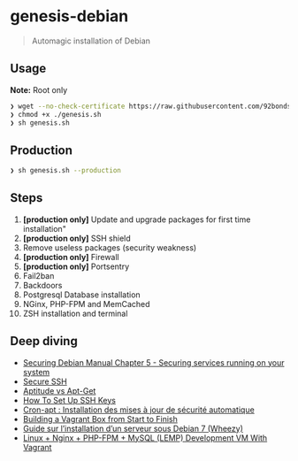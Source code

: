 # genesis-debian

> Automagic installation of Debian

## Usage

**Note:** Root only

```sh
❯ wget --no-check-certificate https://raw.githubusercontent.com/92bondstreet/genesis/master/genesis.sh
❯ chmod +x ./genesis.sh
❯ sh genesis.sh
```

## Production

```sh
❯ sh genesis.sh --production
```

## Steps

1. **[production only]** Update and upgrade packages for first time installation"
1. **[production only]** SSH shield
1. Remove useless packages (security weakness)
1. **[production only]** Firewall
1. **[production only]** Portsentry
1. Fail2ban
1. Backdoors
1. Postgresql Database installation
1. NGinx, PHP-FPM and MemCached
1. ZSH installation and terminal

## Deep diving

* [Securing Debian Manual
Chapter 5 - Securing services running on your system](https://www.debian.org/doc/manuals/securing-debian-howto/ch-sec-services.en.html)
* [Secure SSH](http://www.debian-administration.org/article/455/Secure_SSH)
* [Aptitude vs Apt-Get](https://pthree.org/2007/08/12/aptitude-vs-apt-get/)
* [How To Set Up SSH Keys](https://www.digitalocean.com/community/tutorials/how-to-set-up-ssh-keys--2)
* [Cron-apt : Installation des mises à jour de sécurité automatique](https://wiki.deimos.fr/Cron-apt_:_Installation_des_mises_%C3%A0_jour_de_s%C3%A9curit%C3%A9_automatique)
* [Building a Vagrant Box from Start to Finish](https://blog.engineyard.com/2014/building-a-vagrant-box)
* [Guide sur l’installation d’un serveur sous Debian 7 (Wheezy)](http://elliptips.info/guide-sur-linstallation-dun-serveur-sous-debian-7-wheezy/)
* [Linux + Nginx + PHP-FPM + MySQL (LEMP) Development VM With Vagrant](https://vesselinv.com/lemp-with-vagrant/)
